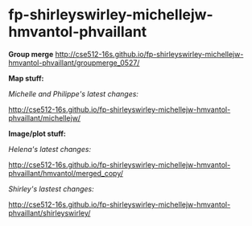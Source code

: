 # fp-shirleyswirley-michellejw-hmvantol-phvaillant


**Group merge**
http://cse512-16s.github.io/fp-shirleyswirley-michellejw-hmvantol-phvaillant/groupmerge_0527/





**Map stuff:**

*Michelle and Philippe's latest changes:*

http://cse512-16s.github.io/fp-shirleyswirley-michellejw-hmvantol-phvaillant/michellejw/

**Image/plot stuff:**

*Helena's latest changes:*

http://cse512-16s.github.io/fp-shirleyswirley-michellejw-hmvantol-phvaillant/hmvantol/merged_copy/

*Shirley's lastest changes:*

http://cse512-16s.github.io/fp-shirleyswirley-michellejw-hmvantol-phvaillant/shirleyswirley/
